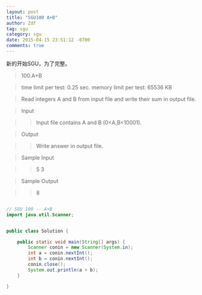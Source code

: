 ```yaml
---
layout: post
title: "SGU100 A+B"
author: Zdf
tag: sgu
category: sgu
date: 2015-04-15 23:51:12 -0700
comments: true
---
```


新的开始SGU，为了完整。

>100.A+B

>time limit per test: 0.25 sec.
>memory limit per test: 65536 KB

>Read integers A and B from input file and write their sum in output file.

>Input

>>Input file contains A and B (0<A,B<10001).

>Output

>>Write answer in output file.

>Sample Input

>>5 3

>Sample Output

>>8



```java

// SGU 100 -- A+B
import java.util.Scanner;


public class Solution {

	public static void main(String[] args) {
		Scanner conin = new Scanner(System.in);
		int a = conin.nextInt();
		int b = conin.nextInt();
		conin.close();
		System.out.println(a + b);
	}

}


```